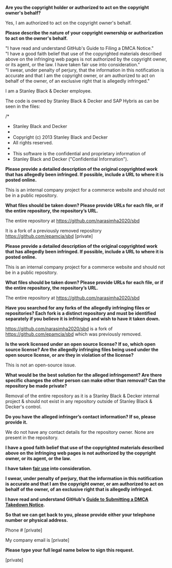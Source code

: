 **Are you the copyright holder or authorized to act on the copyright owner's behalf?**  
  
Yes, I am authorized to act on the copyright owner's behalf.  
  
**Please describe the nature of your copyright ownership or authorization to act on the owner's behalf.**  
  
"I have read and understand GitHub's Guide to Filing a DMCA Notice."  
"I have a good faith belief that use of the copyrighted materials described above on the infringing web pages is not authorized by the copyright owner, or its agent, or the law. I have taken fair use into consideration."  
"I swear, under penalty of perjury, that the information in this notification is accurate and that I am the copyright owner, or am authorized to act on behalf of the owner, of an exclusive right that is allegedly infringed."  
  
I am a Stanley Black & Decker employee.  
  
The code is owned by Stanley Black & Decker and SAP Hybris as can be seen in the files:  
  
/*  
* Stanley Black and Decker  
*  
* Copyright (c) 2013 Stanley Black and Decker  
* All rights reserved.  
*  
* This software is the confidential and proprietary information of  
* Stanley Black and Decker ("Confidential Information").  
  
**Please provide a detailed description of the original copyrighted work that has allegedly been infringed. If possible, include a URL to where it is posted online.**  
  
This is an internal company project for a commerce website and should not be in a public repository.  
  
**What files should be taken down? Please provide URLs for each file, or if the entire repository, the repository’s URL.**  
  
The entire repository at https://github.com/narasimha2020/sbd  
  
It is a fork of a previously removed repository https://github.com/epamcia/sbd [private]  
  
**Please provide a detailed description of the original copyrighted work that has allegedly been infringed. If possible, include a URL to where it is posted online.**  
  
This is an internal company project for a commerce website and should not be in a public repository.  
  
**What files should be taken down? Please provide URLs for each file, or if the entire repository, the repository’s URL.**  
  
The entire repository at https://github.com/narasimha2020/sbd  
  
**Have you searched for any forks of the allegedly infringing files or repositories? Each fork is a distinct repository and must be identified separately if you believe it is infringing and wish to have it taken down.**  
  
https://github.com/narasimha2020/sbd is a fork of https://github.com/epamcia/sbd which was previously removed.  
  
**Is the work licensed under an open source license? If so, which open source license? Are the allegedly infringing files being used under the open source license, or are they in violation of the license?**  
  
This is not an open-source issue.  
  
**What would be the best solution for the alleged infringement? Are there specific changes the other person can make other than removal? Can the repository be made private?**  
  
Removal of the entire repository as it is a Stanley Black & Decker internal project & should not exist in any repository outside of Stanley Black & Decker's control.  
  
**Do you have the alleged infringer’s contact information? If so, please provide it.**  
  
We do not have any contact details for the repository owner. None are present in the repository.  
  
**I have a good faith belief that use of the copyrighted materials described above on the infringing web pages is not authorized by the copyright owner, or its agent, or the law.**  
  
**I have taken <a href="https://www.lumendatabase.org/topics/22">fair use</a> into consideration.**  
  
**I swear, under penalty of perjury, that the information in this notification is accurate and that I am the copyright owner, or am authorized to act on behalf of the owner, of an exclusive right that is allegedly infringed.**  
  
**I have read and understand GitHub's <a href="https://docs.github.com/articles/guide-to-submitting-a-dmca-takedown-notice/">Guide to Submitting a DMCA Takedown Notice</a>.**  
  
**So that we can get back to you, please provide either your telephone number or physical address.**  
  
Phone # [private]  
  
My company email is [private]   
  
**Please type your full legal name below to sign this request.**  
  
[private]  
